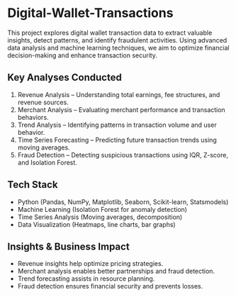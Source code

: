 # Digital-Wallet-Transactions
This project explores digital wallet transaction data to extract valuable insights, detect patterns, and identify fraudulent activities. Using advanced data analysis and machine learning techniques, we aim to optimize financial decision-making and enhance transaction security.

## Key Analyses Conducted
1. Revenue Analysis – Understanding total earnings, fee structures, and revenue sources.
2. Merchant Analysis – Evaluating merchant performance and transaction behaviors.
3. Trend Analysis – Identifying patterns in transaction volume and user behavior.
4. Time Series Forecasting – Predicting future transaction trends using moving averages.
5. Fraud Detection – Detecting suspicious transactions using IQR, Z-score, and Isolation Forest.

## Tech Stack
- Python (Pandas, NumPy, Matplotlib, Seaborn, Scikit-learn, Statsmodels)
- Machine Learning (Isolation Forest for anomaly detection)
- Time Series Analysis (Moving averages, decomposition)
- Data Visualization (Heatmaps, line charts, bar graphs)

## Insights & Business Impact
- Revenue insights help optimize pricing strategies.
- Merchant analysis enables better partnerships and fraud detection.
-  Trend forecasting assists in resource planning.
- Fraud detection ensures financial security and prevents losses.


